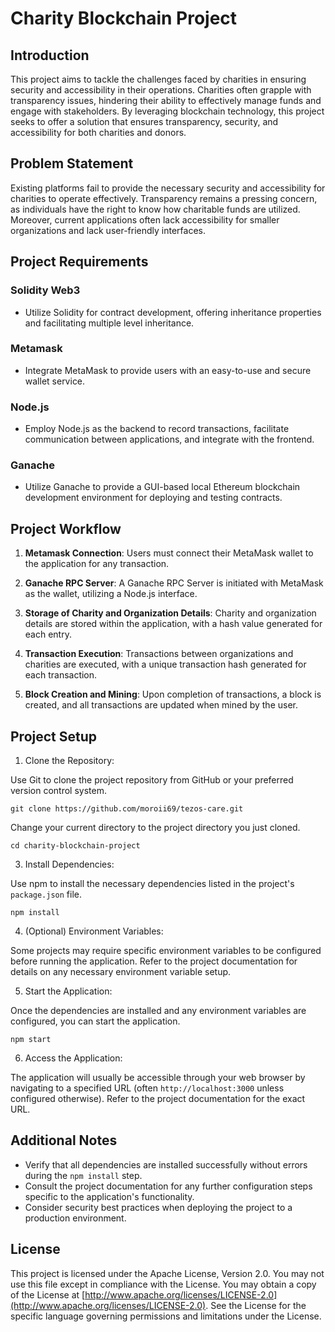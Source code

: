 # Charity Blockchain Project

## Introduction

This project aims to tackle the challenges faced by charities in ensuring security and accessibility in their operations. Charities often grapple with transparency issues, hindering their ability to effectively manage funds and engage with stakeholders. By leveraging blockchain technology, this project seeks to offer a solution that ensures transparency, security, and accessibility for both charities and donors.

## Problem Statement

Existing platforms fail to provide the necessary security and accessibility for charities to operate effectively. Transparency remains a pressing concern, as individuals have the right to know how charitable funds are utilized. Moreover, current applications often lack accessibility for smaller organizations and lack user-friendly interfaces.

## Project Requirements

### Solidity Web3
- Utilize Solidity for contract development, offering inheritance properties and facilitating multiple level inheritance.

### Metamask
- Integrate MetaMask to provide users with an easy-to-use and secure wallet service.

### Node.js
- Employ Node.js as the backend to record transactions, facilitate communication between applications, and integrate with the frontend.

### Ganache
- Utilize Ganache to provide a GUI-based local Ethereum blockchain development environment for deploying and testing contracts.

## Project Workflow

1. **Metamask Connection**: Users must connect their MetaMask wallet to the application for any transaction.
   
2. **Ganache RPC Server**: A Ganache RPC Server is initiated with MetaMask as the wallet, utilizing a Node.js interface.
   
3. **Storage of Charity and Organization Details**: Charity and organization details are stored within the application, with a hash value generated for each entry.
   
4. **Transaction Execution**: Transactions between organizations and charities are executed, with a unique transaction hash generated for each transaction.
   
5. **Block Creation and Mining**: Upon completion of transactions, a block is created, and all transactions are updated when mined by the user.



## Project Setup

1. Clone the Repository:

Use Git to clone the project repository from GitHub or your preferred version control system. 

```
git clone https://github.com/moroii69/tezos-care.git
```
Change your current directory to the project directory you just cloned.

```
cd charity-blockchain-project
```
3. Install Dependencies:

Use npm to install the necessary dependencies listed in the project's `package.json` file.

```
npm install
```

4. (Optional) Environment Variables:

Some projects may require specific environment variables to be configured before running the application. Refer to the project documentation for details on any necessary environment variable setup.


5. Start the Application:


Once the dependencies are installed and any environment variables are configured, you can start the application.
```
npm start
```


6. Access the Application:

The application will usually be accessible through your web browser by navigating to a specified URL (often ``http://localhost:3000`` unless configured otherwise). Refer to the project documentation for the exact URL.



## Additional Notes
- Verify that all dependencies are installed successfully without errors during the ``npm install`` step.
- Consult the project documentation for any further configuration steps specific to the application's functionality.
- Consider security best practices when deploying the project to a production environment.


## License

This project is licensed under the Apache License, Version 2.0. You may not use this file except in compliance with the License. You may obtain a copy of the License at [http://www.apache.org/licenses/LICENSE-2.0](http://www.apache.org/licenses/LICENSE-2.0). See the License for the specific language governing permissions and limitations under the License.
